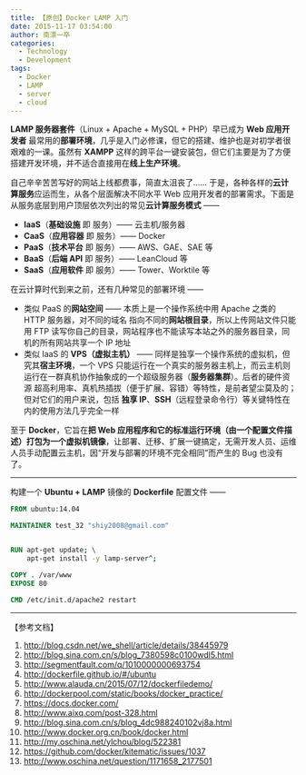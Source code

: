 ```yaml
---
title: 【原创】Docker LAMP 入门
date: 2015-11-17 03:54:00
author: 南漂一卒
categories:
  - Technology
  - Development
tags:
  - Docker
  - LAMP
  - server
  - cloud
---
```



**LAMP 服务器套件**（Linux + Apache + MySQL + PHP）早已成为 **Web 应用开发者** 最常用的**部署环境**，几乎是入门必修课，但它的搭建、维护也是对初学者很艰难的一课。虽然有 **XAMPP** 这样的跨平台一键安装包，但它们主要是为了方便搭建开发环境，并不适合直接用在**线上生产环境**。

自己辛辛苦苦写好的网站上线都费事，简直太沮丧了…… 于是，各种各样的**云计算服务**应运而生，从各个层面解决不同水平 Web 应用开发者的部署需求。下面是从服务底层到用户顶层依次列出的常见**云计算服务模式** ——

 - **IaaS**（**基础设施** 即 服务）—— 云主机/服务器
 - **CaaS**（**应用容器** 即 服务）—— Docker
 - **PaaS**（**技术平台** 即 服务）—— AWS、GAE、SAE 等
 - **BaaS**（**后端 API** 即 服务）—— LeanCloud 等
 - **SaaS**（**应用软件** 即 服务）—— Tower、Worktile 等

在云计算时代到来之前，还有几种常见的部署环境 ——

 - 类似 PaaS 的**网站空间** —— 本质上是一个操作系统中用 Apache 之类的 HTTP 服务器，对不同的域名 指向不同的**网站根目录**，所以上传网站文件只能用 FTP 读写你自己的目录，网站程序也不能读写本站之外的服务器目录，同机的所有网站共享一个 IP 地址
 - 类似 IaaS 的 **VPS（虚拟主机）** —— 同样是独享一个操作系统的虚拟机，但究其**宿主环境**，一个 VPS 只能运行在一个真实的服务器主机上，而云主机则运行在一群真机协作抽象成的一个超级服务器（**服务器集群**）。后者的硬件资源 超高利用率、真机热插拔（便于扩展、容错）等特性，是前者望尘莫及的；但对它们的用户来说，包括 **独享 IP**、**SSH**（远程登录命令行）等关键特性在内的使用方法几乎完全一样

至于 **Docker**，它旨在**把 Web 应用程序和它的标准运行环境（由一个配置文件描述）打包为一个虚拟机镜像**，让部署、迁移、扩展一键搞定，无需开发人员、运维人员手动配置云主机，因“开发与部署的环境不完全相同”而产生的 Bug 也没有了。

---

构建一个 **Ubuntu + LAMP** 镜像的 **Dockerfile** 配置文件 ——

```dockerfile
FROM ubuntu:14.04

MAINTAINER test_32 "shiy2008@gmail.com"


RUN apt-get update; \
    apt-get install -y lamp-server^;

COPY . /var/www
EXPOSE 80

CMD /etc/init.d/apache2 restart
```

---

【参考文档】

 1. http://blog.csdn.net/we_shell/article/details/38445979
 2. http://blog.sina.com.cn/s/blog_7380598c0100wdl5.html
 3. http://segmentfault.com/q/1010000000693754
 4. http://dockerfile.github.io/#/ubuntu
 5. http://www.alauda.cn/2015/07/12/dockerfiledemo/
 6. http://dockerpool.com/static/books/docker_practice/
 7. https://docs.docker.com/
 8. http://www.aixq.com/post-328.html
 9. http://blog.sina.com.cn/s/blog_4dc988240102vj8a.html
 10. http://www.docker.org.cn/book/docker.html
 11. http://my.oschina.net/ylchou/blog/522381
 12. https://github.com/docker/kitematic/issues/1037
 13. http://www.oschina.net/question/1171658_2177501

